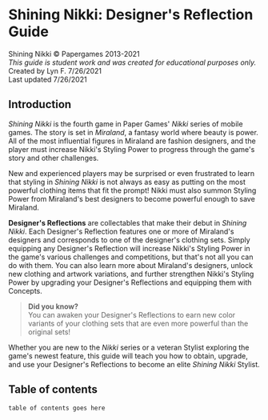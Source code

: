 # Shining Nikki: Designer's Reflection Guide

Shining Nikki ©️ Papergames 2013-2021  
*This guide is student work and was created for educational purposes only.*  
Created by Lyn F. 7/26/2021  
Last updated 7/26/2021

## Introduction

*Shining Nikki* is the fourth game in Paper Games' *Nikki* series of mobile games. The story is set in *Miraland*, a fantasy world where beauty is power. All of the most influential figures in Miraland are fashion designers, and the player must increase Nikki's Styling Power to progress through the game's story and other challenges.

New and experienced players may be surprised or even frustrated to learn that styling in *Shining Nikki* is not always as easy as putting on the most powerful clothing items that fit the prompt! Nikki must also summon Styling Power from Miraland's best designers to become powerful enough to save Miraland.

**Designer's Reflections** are collectables that make their debut in *Shining Nikki*. Each Designer's Reflection features one or more of Miraland's designers and corresponds to one of the designer's clothing sets. Simply equipping any Designer's Reflection will increase Nikki's Styling Power in the game's various challenges and competitions, but that's not all you can do with them. You can also learn more about Miraland's designers, unlock new clothing and artwork variations, and further strengthen Nikki's Styling Power by upgrading your Designer's Reflections and equipping them with Concepts.

> **Did you know?**  
> You can awaken your Designer's Reflections to earn new color variants of your clothing sets that are even more powerful than the original sets!

Whether you are new to the *Nikki* series or a veteran Stylist exploring the game's newest feature, this guide will teach you how to obtain, upgrade, and use your Designer's Reflections to become an elite *Shining Nikki* Stylist.

## Table of contents

`table of contents goes here`
